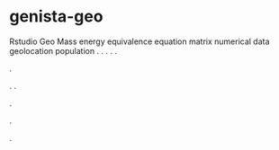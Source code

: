 # genista-geo
Rstudio Geo Mass energy equivalence equation matrix numerical data geolocation population
.
.
.
.
.




.






















.
.


























.











.







.
